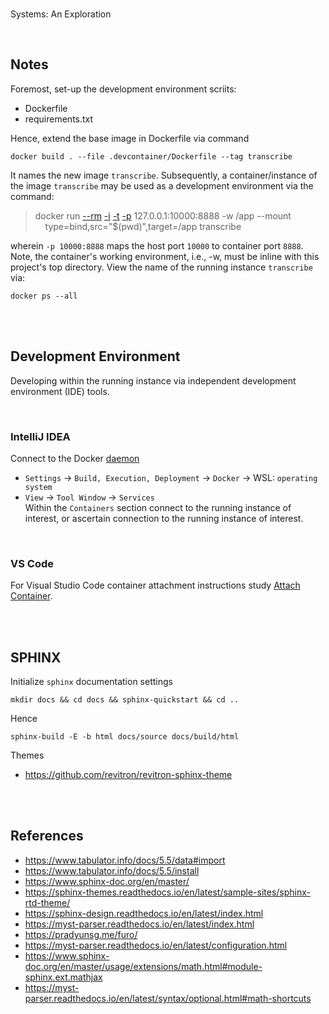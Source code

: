 <br>

Systems: An Exploration

<br>

## Notes

Foremost, set-up the development environment scriits:

* Dockerfile
* requirements.txt

Hence, extend the base image in Dockerfile via command

```shell
docker build . --file .devcontainer/Dockerfile --tag transcribe
```

It names the new image `transcribe`.  Subsequently, a container/instance of the image `transcribe` may be used as a 
development environment via the command:


> docker run [--rm](https://docs.docker.com/engine/reference/commandline/run/#:~:text=a%20container%20exits-,%2D%2Drm,-Automatically%20remove%20the) [-i](https://docs.docker.com/engine/reference/commandline/run/#:~:text=and%20reaps%20processes-,%2D%2Dinteractive,-%2C%20%2Di) [-t](https://docs.docker.com/get-started/02_our_app/#:~:text=Finally%2C%20the-,%2Dt,-flag%20tags%20your) [-p](https://docs.docker.com/engine/reference/commandline/run/#:~:text=%2D%2Dpublish%20%2C-,%2Dp,-Publish%20a%20container%E2%80%99s) 127.0.0.1:10000:8888 -w /app --mount \
    &nbsp; &nbsp; type=bind,src="$(pwd)",target=/app transcribe

wherein   `-p 10000:8888` maps the host port `10000` to container port `8888`.  Note, the container's working environment,
i.e., -w, must be inline with this project's top directory.  View the name of the running instance ``transcribe`` via:

```shell
docker ps --all
```

<br>
<br>

## Development Environment

Developing within the running instance via independent development environment (IDE) tools.

<br>

### IntelliJ IDEA

Connect to the Docker [daemon](https://www.jetbrains.com/help/idea/docker.html#connect_to_docker)
* `Settings` $\rightarrow$ `Build, Execution, Deployment` $\rightarrow$ `Docker` $\rightarrow$ WSL: `operating system`
* `View` $\rightarrow$ `Tool Window` $\rightarrow$ `Services` <br> Within the `Containers` section connect to the running instance of interest, or ascertain connection to the running instance of interest.

<br>

### VS Code

For Visual Studio Code container attachment instructions study [Attach Container](https://code.visualstudio.com/docs/devcontainers/attach-container).

<br>
<br>

## SPHINX

Initialize `sphinx` documentation settings

```shell
mkdir docs && cd docs && sphinx-quickstart && cd ..
```

Hence

```shell
sphinx-build -E -b html docs/source docs/build/html
```

Themes

* https://github.com/revitron/revitron-sphinx-theme


<br>
<br>

## References

* https://www.tabulator.info/docs/5.5/data#import
* https://www.tabulator.info/docs/5.5/install
* https://www.sphinx-doc.org/en/master/
* https://sphinx-themes.readthedocs.io/en/latest/sample-sites/sphinx-rtd-theme/
* https://sphinx-design.readthedocs.io/en/latest/index.html
* https://myst-parser.readthedocs.io/en/latest/index.html
* https://pradyunsg.me/furo/
* https://myst-parser.readthedocs.io/en/latest/configuration.html
* https://www.sphinx-doc.org/en/master/usage/extensions/math.html#module-sphinx.ext.mathjax
* https://myst-parser.readthedocs.io/en/latest/syntax/optional.html#math-shortcuts


<br>
<br>

<br>
<br>

<br>
<br>

<br>
<br>

